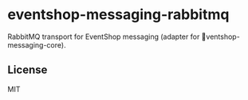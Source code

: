 # eventshop-messaging-rabbitmq

RabbitMQ transport for EventShop messaging (adapter for ventshop-messaging-core).

## License
MIT
